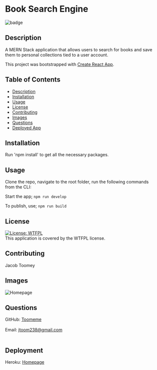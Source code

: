 # Book Search Engine
  ![badge](https://img.shields.io/badge/license-WTFPL-brightgreen)<br />
## Description
A MERN Stack application that allows users to search for books and save them to personal collections tied to a user account. 

This project was bootstrapped with [Create React App](https://github.com/facebook/create-react-app).

## Table of Contents
- [Description](#description)
- [Installation](#installation)
- [Usage](#usage)
- [License](#license)
- [Contributing](#contributing)
- [Images](#images)
- [Questions](#questions)
- [Deployed App](#deployment)

## Installation
Run 'npm install' to get all the necessary packages.

## Usage
Clone the repo, navigate to the root folder, run the following commands from the CLI:

Start the app;
```npm run develop```

To publish, use;
```npm run build```

## License
  [![License: WTFPL](https://img.shields.io/badge/License-WTFPL-brightgreen.svg)](http://www.wtfpl.net/about/)
  <br />
  This application is covered by the WTFPL license.

## Contributing
Jacob Toomey
<br />

## Images
![Homepage](https://i.imgur.com/xRN7wDl.png)

## Questions
GitHub: [Toomeme](https://github.com/Toomeme)<br />
<br />
Email: jtoom238@gmail.com<br /><br />

## Deployment
Heroku: [Homepage](https://warm-retreat-45680.herokuapp.com/)
